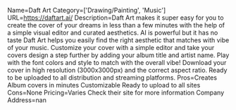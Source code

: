 Name=Daft Art
Category=['Drawing/Painting', 'Music']
URL=https://daftart.ai/
Description=Daft Art makes it super easy for you to create the cover of your dreams in less than a few minutes with the help of a simple visual editor and curated aesthetics. AI is powerful but it has no taste Daft Art helps you easily find the right aesthetic that matches with vibe of your music. Customize your cover with a simple editor and take your covers design a step further by adding your album title and artist name. Play with the font colors and style to match with the overall vibe! Download your cover in high resolution (3000x3000px) and the correct aspect ratio. Ready to be uploaded to all distribution and streaming platforms.
Pros=Creates Album covers in minutes Customizable Ready to upload to all sites
Cons=None
Pricing=Varies Check their site for more information
Company Address=nan
